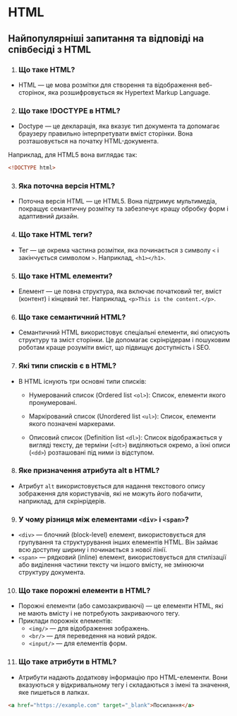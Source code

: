 # HTML

## Найпопулярніші запитання та відповіді на співбесіді з HTML

1. ### Що таке HTML?

- HTML — це мова розмітки для створення та відображення веб-сторінок, яка розшифровується як Hypertext Markup Language.

2. ### Що таке !DOCTYPE в HTML?

- Doctype — це декларація, яка вказує тип документа та допомагає браузеру правильно інтерпретувати вміст сторінки. Вона розташовується на початку HTML-документа.

Наприклад, для HTML5 вона виглядає так:

```HTML
<!DOCTYPE html>
```

3. ### Яка поточна версія HTML?

- Поточна версія HTML — це HTML5. Вона підтримує мультимедіа, покращує семантичну розмітку та забезпечує кращу обробку форм і адаптивний дизайн.

4. ### Що таке HTML теги?

- Тег — це окрема частина розмітки, яка починається з символу `<` і закінчується символом `>`. Наприклад, `<h1></h1>`.

5. ### Що таке HTML елементи?

- Елемент — це повна структура, яка включає початковий тег, вміст (контент) і кінцевий тег. Наприклад, `<p>This is the content.</p>`.

6. ### Що таке семантичний HTML?

- Семантичний HTML використовує спеціальні елементи, які описують структуру та зміст сторінки. Це допомагає скрінрідерам і пошуковим роботам краще розуміти вміст, що підвищує доступність і SEO.

7. ### Які типи списків є в HTML?

- В HTML існують три основні типи списків:

  - Нумерований список (Ordered list `<ol>`): Список, елементи якого пронумеровані.

  - Маркірований список (Unordered list `<ul>`): Список, елементи якого позначені маркерами.

  - Описовий список (Definition list `<dl>`): Cписок відображається у вигляді тексту, де терміни (`<dt>`) виділяються окремо, а їхні описи (`<dd>`) розташовані під ними із відступом.

8. ### Яке призначення атрибута alt в HTML?

- Атрибут `alt` використовується для надання текстового опису зображення для користувачів, які не можуть його побачити, наприклад, для скрінрідерів.

9. ### У чому різниця між елементами `<div>` і `<span>`?

- `<div>` — блочний (block-level) елемент, використовується для групування та структурування інших елементів HTML. Він займає всю доступну ширину і починається з нової лінії.
- `<span>` — рядковий (inline) елемент, використовується для стилізації або виділення частини тексту чи іншого вмісту, не змінюючи структуру документа.

10. ### Що таке порожні елементи в HTML?

- Порожні елементи (або самозакриваючі) — це елементи HTML, які не мають вмісту і не потребують закриваючого тегу.
- Приклади порожніх елементів:
  - `<img/>` — для відображення зображень.
  - `<br/>` — для переведення на новий рядок.
  - `<input/>` — для елементів форм.

11. ### Що таке атрибути в HTML?

- Атрибути надають додаткову інформацію про HTML-елементи. Вони вказуються у відкривальному тегу і складаються з імені та значення, яке пишеться в лапках.

```html
<a href="https://example.com" target="_blank">Посилання</a>
```
